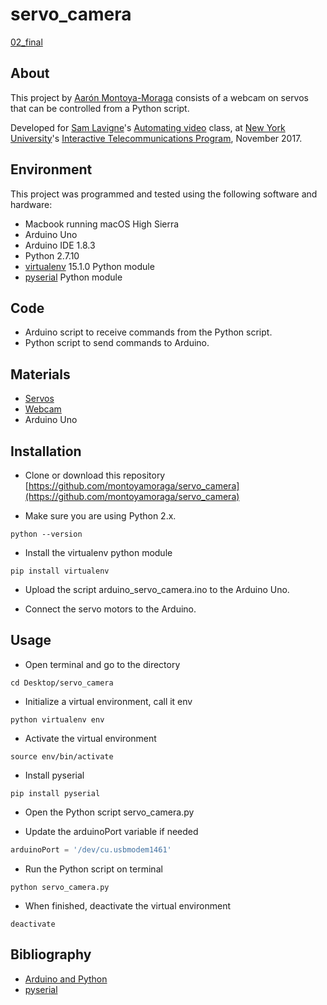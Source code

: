 # servo_camera

[02_final](https://github.com/montoyamoraga/servo_camera/raw/master/pics/02_final.png "blabla")


## About

This project by [Aarón Montoya-Moraga](http://montoyamoraga.io/) consists of a webcam on servos that can be controlled from a Python script.

Developed for [Sam Lavigne](http://lav.io/)'s [Automating video](https://github.com/antiboredom/automating-video-itp) class, at [New York University](http://www.nyu.edu/)'s [Interactive Telecommunications Program](https://tisch.nyu.edu/itp), November 2017.

## Environment

This project was programmed and tested using the following software and hardware:

* Macbook running macOS High Sierra
* Arduino Uno
* Arduino IDE 1.8.3
* Python 2.7.10
* [virtualenv](https://virtualenv.pypa.io/en/stable/) 15.1.0 Python module
* [pyserial](https://github.com/pyserial/pyserial) Python module

## Code

* Arduino script to receive commands from the Python script.
* Python script to send commands to Arduino.

## Materials

* [Servos](https://www.adafruit.com/product/1967)
* [Webcam]()
* Arduino Uno

## Installation

* Clone or download this repository [https://github.com/montoyamoraga/servo_camera](https://github.com/montoyamoraga/servo_camera)

* Make sure you are using Python 2.x.

```shell
python --version
```

* Install the virtualenv python module

```shell
pip install virtualenv
```

* Upload the script arduino_servo_camera.ino to the Arduino Uno.

* Connect the servo motors to the Arduino.

## Usage

* Open terminal and go to the directory

```shell
cd Desktop/servo_camera
```

* Initialize a virtual environment, call it env

```shell
python virtualenv env
```

* Activate the virtual environment

```shell
source env/bin/activate
```

* Install pyserial

```shell
pip install pyserial
```

* Open the Python script servo_camera.py

* Update the arduinoPort variable if needed

```python
arduinoPort = '/dev/cu.usbmodem1461'
```

* Run the Python script on terminal

```shell
python servo_camera.py
```

* When finished, deactivate the virtual environment

```shell
deactivate
```

## Bibliography

* [Arduino and Python](https://playground.arduino.cc/Interfacing/Python)
* [pyserial](https://github.com/pyserial/pyserial)
